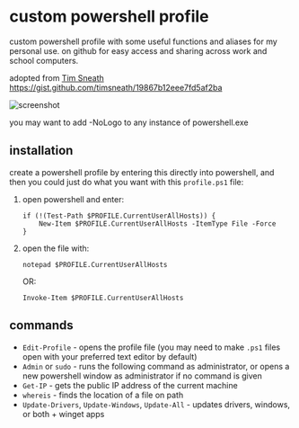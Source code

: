 # custom powershell profile

custom powershell profile with some useful functions and aliases for my personal use. on github for easy access and sharing across work and school computers.

adopted from [Tim Sneath](tim@sneath.org) <https://gist.github.com/timsneath/19867b12eee7fd5af2ba>

![screenshot](https://lh3.googleusercontent.com/u/0/drive-viewer/AEYmBYSVLfLeu2NBa9nwZzdc21vmuySMcID2WOv55jEcEQ0nAR1J6Ya72Act4mLHxpcZXrpjAzYb4sQtX3AtihB9o8yl0BkWDQ=w1920-h973)

you may want to add -NoLogo to any instance of powershell.exe

## installation

create a powershell profile by entering this directly into powershell, and then you could just do what you want with this `profile.ps1` file:

1. open powershell and enter:

   ```PS1
   if (!(Test-Path $PROFILE.CurrentUserAllHosts)) {
       New-Item $PROFILE.CurrentUserAllHosts -ItemType File -Force 
   }
   ```

2. open the file with:

   ```PS1
   notepad $PROFILE.CurrentUserAllHosts
   ```

   OR:

    ```PS1
    Invoke-Item $PROFILE.CurrentUserAllHosts
    ```

## commands

- `Edit-Profile` - opens the profile file (you may need to make `.ps1` files open with your preferred text editor by default)
- `Admin` or `sudo` - runs the following command as administrator, or opens a new powershell window as administrator if no command is given
- `Get-IP` - gets the public IP address of the current machine
- `whereis` - finds the location of a file on path
- `Update-Drivers`, `Update-Windows`, `Update-All` - updates drivers, windows, or both + winget apps
